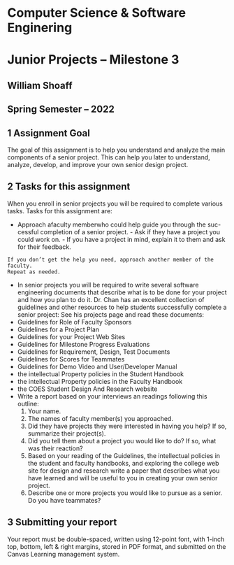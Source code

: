 # Computer Science & Software Enginering

# Junior Projects – Milestone 3

## William Shoaff

## Spring Semester – 2022

## 1 Assignment Goal

The goal of this assignment is to help you understand and analyze the main
components of a senior project. This can help you later to understand, analyze,
develop, and improve your own senior design project.

## 2 Tasks for this assignment

When you enroll in senior projects you will be required to complete various
tasks. Tasks for this assignment are:

- Approach afaculty memberwho could help guide you through the suc-
    cessful completion of a senior project.
       - Ask if they have a project you could work on.
       - If you have a project in mind, explain it to them and ask for their
          feedback.

```
If you don’t get the help you need, approach another member of the faculty.
Repeat as needed.
```
- In senior projects you will be required to write several software engineering
    documents that describe what is to be done for your project and how you
    plan to do it. Dr. Chan has an excellent collection of guidelines and other
    resources to help students successfully complete a senior project: See his
    projects page and read these documents:
- Guidelines for Role of Faculty Sponsors
- Guidelines for a Project Plan
- Guidelines for your Project Web Sites
- Guidelines for Milestone Progress Evaluations
- Guidelines for Requirement, Design, Test Documents
- Guidelines for Scores for Teammates
- Guidelines for Demo Video and User/Developer Manual
- the intellectual Property policies in the Student Handbook
- the intellectual Property policies in the Faculty Handbook
- the COES Student Design And Research website
- Write a report based on your interviews an readings following this outline:
    1. Your name.
    2. The names of faculty member(s) you approached.
    3. Did they have projects they were interested in having you help? If
       so, summarize their project(s).
    4. Did you tell them about a project you would like to do? If so, what
       was their reaction?
    5. Based on your reading of the Guidelines, the intellectual policies in
       the student and faculty handbooks, and exploring the college web
       site for design and research write a paper that describes what you
       have learned and will be useful to you in creating your own senior
       project.
    6. Describe one or more projects you would like to pursue as a senior.
       Do you have teammates?

## 3 Submitting your report

Your report must be double-spaced, written using 12-point font, with 1-inch
top, bottom, left & right margins, stored in PDF format, and submitted on the
Canvas Learning management system.

